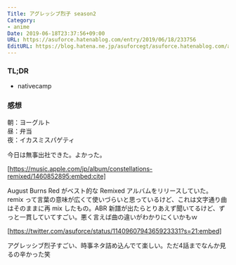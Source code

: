 ```yaml
---
Title: アグレッシブ烈子 season2
Category:
- anime
Date: 2019-06-18T23:37:56+09:00
URL: https://asuforce.hatenablog.com/entry/2019/06/18/233756
EditURL: https://blog.hatena.ne.jp/asuforcegt/asuforce.hatenablog.com/atom/entry/17680117127202801711
---
```


### TL;DR
- nativecamp


### 感想
朝：ヨーグルト  
昼：弁当  
夜：イカスミスパゲティ

今日は無事出社できた。よかった。

[https://music.apple.com/jp/album/constellations-remixed/1460852895:embed:cite]

August Burns Red がベスト的な Remixed アルバムをリリースしていた。
remix って言葉の意味が広くて使いづらいと思っているけど、これは文字通り曲はそのままに再 mix したもの。ABR 新譜が出たらとりあえず聞いてるけど、ずっと一貫していてすごい。悪く言えば曲の違いがわかりにくいかもｗ


[https://twitter.com/asuforce/status/1140960794365923331?s=21:embed]


アグレッシブ烈子すごい、時事ネタ詰め込んでて楽しい。ただ4話までなんか見るの辛かった笑
